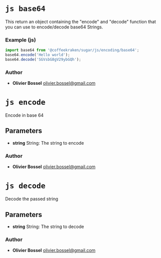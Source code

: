 

<!-- @namespace    sugar.js.encoding -->

# ```js base64 ```


This return an object containing the "encode" and "decode" function that you can use
to encode/decode base64 Strings.


### Example (js)

```js
import base64 from '@coffeekraken/sugar/js/encoding/base64';
base64.encode('Hello world');
base64.decode('SGVsbG8gV29ybGQh');
```


### Author
- **Olivier Bossel** <a href="mailto:olivier.bossel@gmail.com">olivier.bossel@gmail.com</a> 





# ```js encode ```


Encode in base 64

## Parameters

- **string**  String: The string to encode




### Author
- **Olivier Bossel** <a href="mailto:olivier.bossel@gmail.com">olivier.bossel@gmail.com</a> 





# ```js decode ```


Decode the passed string

## Parameters

- **string**  String: The string to decode




### Author
- **Olivier Bossel** <a href="mailto:olivier.bossel@gmail.com">olivier.bossel@gmail.com</a> 

